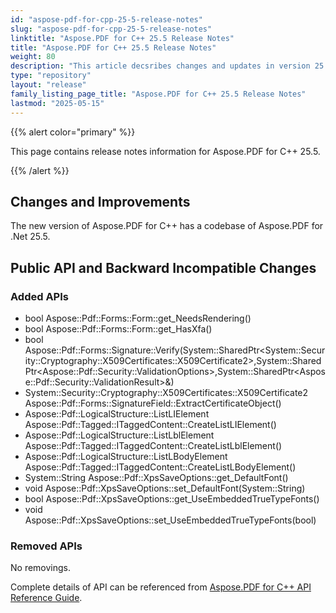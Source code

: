 ```yaml
---
id: "aspose-pdf-for-cpp-25-5-release-notes"
slug: "aspose-pdf-for-cpp-25-5-release-notes"
linktitle: "Aspose.PDF for C++ 25.5 Release Notes"
title: "Aspose.PDF for C++ 25.5 Release Notes"
weight: 80
description: "This article decsribes changes and updates in version 25.5 of Aspose.PDF for C++ library"
type: "repository"
layout: "release"
family_listing_page_title: "Aspose.PDF for C++ 25.5 Release Notes"
lastmod: "2025-05-15"
---
```


{{% alert color="primary" %}}

This page contains release notes information for Aspose.PDF for C++ 25.5.

{{% /alert %}}

## Changes and Improvements

The new version of Aspose.PDF for C++ has a codebase of Aspose.PDF for .Net 25.5.

## Public API and Backward Incompatible Changes

### Added APIs

* bool Aspose::Pdf::Forms::Form::get_NeedsRendering()
* bool Aspose::Pdf::Forms::Form::get_HasXfa()
* bool Aspose::Pdf::Forms::Signature::Verify(System::SharedPtr&lt;System::Security::Cryptography::X509Certificates::X509Certificate2&gt;,System::SharedPtr&lt;Aspose::Pdf::Security::ValidationOptions&gt;,System::SharedPtr&lt;Aspose::Pdf::Security::ValidationResult&gt;&amp;)
* System::Security::Cryptography::X509Certificates::X509Certificate2 Aspose::Pdf::Forms::SignatureField::ExtractCertificateObject()
* Aspose::Pdf::LogicalStructure::ListLIElement Aspose::Pdf::Tagged::ITaggedContent::CreateListLIElement()
* Aspose::Pdf::LogicalStructure::ListLblElement Aspose::Pdf::Tagged::ITaggedContent::CreateListLblElement()
* Aspose::Pdf::LogicalStructure::ListLBodyElement Aspose::Pdf::Tagged::ITaggedContent::CreateListLBodyElement()
* System::String Aspose::Pdf::XpsSaveOptions::get_DefaultFont()
* void Aspose::Pdf::XpsSaveOptions::set_DefaultFont(System::String)
* bool Aspose::Pdf::XpsSaveOptions::get_UseEmbeddedTrueTypeFonts()
* void Aspose::Pdf::XpsSaveOptions::set_UseEmbeddedTrueTypeFonts(bool)

### Removed APIs

No removings.

Complete details of API can be referenced from [Aspose.PDF for C++ API Reference Guide](https://reference.aspose.com/pdf/cpp).
